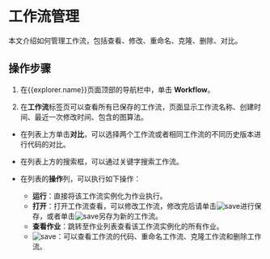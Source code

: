 # 工作流管理

本文介绍如何管理工作流，包括查看、修改、重命名、克隆、删除、对比。

## 操作步骤

1. 在{{explorer.name}}页面顶部的导航栏中，单击 **Workflow**。

2. 在**工作流**标签页可以查看所有已保存的工作流，页面显示工作流名称、创建时间、最近一次修改时间、包含的图算法。

  - 在列表上方单击**对比**，可以选择两个工作流或者相同工作流的不同历史版本进行代码的对比。

  - 在列表上方的搜索框，可以通过关键字搜索工作流。

  - 在列表的**操作**列，可以执行如下操作：

    - **运行**：直接将该工作流实例化为作业执行。
    - **打开**：打开工作流查看，可以修改工作流，修改完后请单击![save](https://docs-cdn.nebula-graph.com.cn/figures/workflow-save-220623.png)进行保存，或者单击![save](https://docs-cdn.nebula-graph.com.cn/figures/workflow-saveAs-220623.png)另存为新的工作流。
    - **查看作业**：跳转至作业列表查看该工作流实例化的所有作业。
    - ![save](https://docs-cdn.nebula-graph.com.cn/figures/workflow-more-220623.png)：可以查看工作流的代码、重命名工作流、克隆工作流和删除工作流。